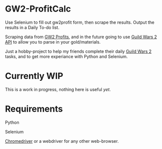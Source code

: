 # GW2-ProfitCalc
 Use Selenium to fill out gw2profit form, then scrape the results. Output the results in a Daily To-do list.
 
 Scraping data from [GW2 Profits](http://www.gw2profits.com/), and in the future going to use [Guild Wars 2 API](https://wiki.guildwars2.com/wiki/API:Main) to allow you to parse in your gold/materials.
 
 Just a hobby-project to help my friends complete their daily [Guild Wars 2](https://www.guildwars2.com/en/) tasks, and to get more experiance with Python and Selenium.
 
 # Currently WIP
 
 This is a work in progress, nothing here is useful *yet*.
 
 # Requirements 
 
 Python
 
 Selenium
 
 [Chromedriver](https://chromedriver.chromium.org/downloads) or a webdriver for any other web-browser.

